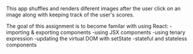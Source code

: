 This app shuffles and renders diferent images after the user click on an image along with keeping track of the user's scores.

The goal of this assignment is to become familar with using React:
-importing & exporting components
-using JSX components
-using tenary expression
-updating the virtual DOM with setState
-stateful and stateless components
